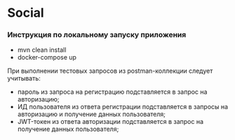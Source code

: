 # Social

### Инструкция по локальному запуску приложения

* mvn clean install
* docker-compose up

При выполнении тестовых запросов из postman-коллекции следует учитывать:
* пароль из запроса на регистрацию подставляется в запрос на авторизацию;
* ИД пользователя из ответа регистрации подставляется в запросы на авторизацию и получение данных пользователя;
* JWT-токен из ответа авторизации подставляется в запрос на получение данных пользователя;